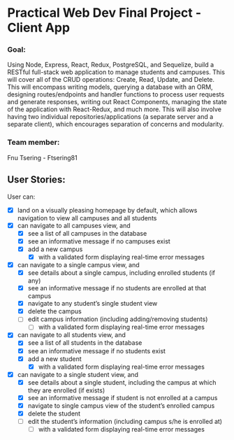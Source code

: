 # Practical Web Dev Final Project - Client App

### Goal:
Using Node, Express, React, Redux, PostgreSQL, and Sequelize, build a RESTful full-stack web application to manage students and campuses. This will cover all of the CRUD operations: Create, Read, Update, and Delete. This will encompass writing models, querying a database with an ORM, designing routes/endpoints and handler functions to process user requests and generate responses, writing out React Components, managing the state of the application with React-Redux, and much more. This will also involve having two individual repositories/applications (a separate server and a separate client), which encourages separation of concerns and modularity. 

### Team member:

Fnu Tsering - Ftsering81

## User Stories:
User can: 
- [X]  land on a visually pleasing homepage by default, which allows navigation to view all campuses and all students
- [x] can navigate to all campuses view, and
  - [x] see a list of all campuses in the database
  - [x] see an informative message if no campuses exist
  - [x] add a new campus
    - [x] with a validated form displaying real-time error messages
- [x] can navigate to a single campus view, and
  - [x] see details about a single campus, including enrolled students (if any)
  - [x] see an informative message if no students are enrolled at that campus
  - [x] navigate to any student’s single student view 
  - [x] delete the campus 
  - [ ] edit campus information (including adding/removing students)
    - [ ] with a validated form displaying real-time error messages
- [x] can navigate to all students view, and
  - [x] see a list of all students in the database
  - [x] see an informative message if no students exist
  - [x] add a new student
    - [x] with a validated form displaying real-time error messages
- [x] can navigate to a single student view, and
  - [x] see details about a single student, including the campus at which they are enrolled (if exists)
  - [x] see an informative message if student is not enrolled at a campus
  - [x] navigate to single campus view of the student’s enrolled campus
  - [x] delete the student
  - [ ] edit the student’s information (including campus s/he is enrolled at)
    - [ ] with a validated form displaying real-time error messages
